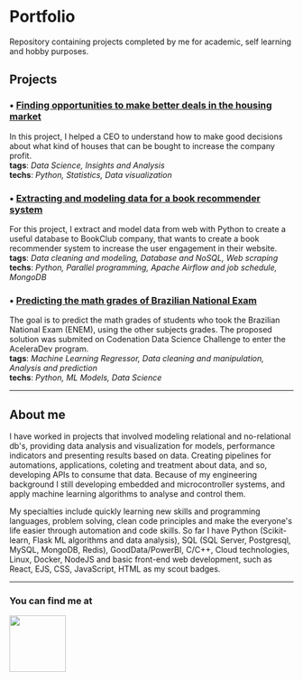 # Portfolio

Repository containing projects completed by me for academic, self learning and hobby purposes.

## Projects

### • [Finding opportunities to make better deals in the housing market](https://github.com/pcesar-costa/portfolio/tree/master/finding-opportunities-to-make-better-deals-in-the-housing-market)

In this project, I helped a CEO to understand how to make good decisions about what kind of houses that can be bought to increase the company profit.<br>
__tags__: _Data Science, Insights and Analysis_
<br>
__techs__: _Python, Statistics, Data visualization_

### • [Extracting and modeling data for a book recommender system](https://github.com/pcesar-costa/portfolio/tree/master/coletando-e-estruturando-dados-para-recomenda%C3%A7%C3%A3o-de-livros)

For this project, I extract and model data from web with Python to create a useful database to BookClub company, that wants to create a book recommender system to increase the user engagement in their website.
<br>
__tags__: _Data cleaning and modeling, Database and NoSQL, Web scraping_
<br>
__techs__: _Python, Parallel programming, Apache Airflow and job schedule, MongoDB_


### • [Predicting the math grades of Brazilian National Exam](https://github.com/pcesar-costa/portfolio/tree/master/prevendo-notas-do-enem)

The goal is to predict the math grades of students who took the Brazilian National Exam (ENEM), using the other subjects grades. The proposed solution was submited on Codenation Data Science Challenge to enter the AceleraDev program. <br>
__tags__: _Machine Learning Regressor, Data cleaning and manipulation, Analysis and prediction_
<br>
__techs__: _Python, ML Models, Data Science_

---

## About me

I have worked in projects that involved modeling relational and no-relational db's, providing data analysis and visualization for models, performance indicators and presenting results based on data. Creating pipelines for automations, applications, coleting and treatment about data, and so, developing APIs to consume that data.  Because of my engineering background I still developing embedded and microcontroller systems, and apply machine learning algorithms to analyse and control them.

My specialties include quickly learning new skills and programming languages, problem solving, clean code principles and make the everyone's life easier through automation and code skills. So far I have Python (Scikit-learn, Flask ML algorithms and data analysis), SQL (SQL Server, Postgresql, MySQL, MongoDB, Redis), GoodData/PowerBI, C/C++, Cloud technologies, Linux, Docker, NodeJS and basic front-end web development, such as React, EJS, CSS, JavaScript, HTML as my scout badges.

---

### You can find me at

<a href="https://www.linkedin.com/in/pcesarcosta">
    <img src="https://s2.glbimg.com/rw68OWF0LqFH4E2_en-XyE0lcAs=/640x233/s.glbimg.com/po/tt/f/original/2011/05/18/linkedin_logo_1.jpg" width="100px"</img> 
</a>
